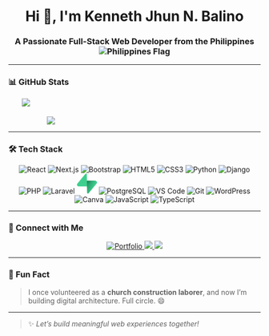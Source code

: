 <h1 align="center">Hi 👋, I'm Kenneth Jhun N. Balino</h1>
<h3 align="center">
  A Passionate Full-Stack Web Developer from the
  Philippines
  <img src="https://flagcdn.com/w40/ph.png" width="22" alt="Philippines Flag" />
</h3>


---

### 📊 GitHub Stats

<div align="center" style="display: flex; justify-content: center; gap: 20px; flex-wrap: wrap;">
  <img src="https://github-readme-stats.vercel.app/api?username=Kleinnnn1&show_icons=true&theme=radical" style="width: 450px;" />
  <img src="https://github-readme-stats.vercel.app/api/top-langs/?username=Kleinnnn1&layout=compact&theme=radical" style="width: 350px;" />
</div>



---

### 🛠️ Tech Stack

<p align="center">
  <!-- Frontend -->
  <img src="https://cdn.jsdelivr.net/gh/devicons/devicon/icons/react/react-original.svg" width="40" height="40" alt="React" />
  <img src="https://cdn.jsdelivr.net/gh/devicons/devicon/icons/nextjs/nextjs-original.svg" width="40" height="40" alt="Next.js" />
  <img src="https://cdn.jsdelivr.net/gh/devicons/devicon/icons/bootstrap/bootstrap-original.svg" width="40" height="40" alt="Bootstrap" />
  <img src="https://cdn.jsdelivr.net/gh/devicons/devicon/icons/html5/html5-original.svg" width="40" height="40" alt="HTML5" />
  <img src="https://cdn.jsdelivr.net/gh/devicons/devicon/icons/css3/css3-original.svg" width="40" height="40" alt="CSS3" />

  <!-- Backend -->
  <img src="https://cdn.jsdelivr.net/gh/devicons/devicon/icons/python/python-original.svg" width="40" height="40" alt="Python" />
  <img src="https://cdn.jsdelivr.net/gh/devicons/devicon/icons/django/django-plain.svg" width="40" height="40" alt="Django" />
  <img src="https://cdn.jsdelivr.net/gh/devicons/devicon/icons/php/php-original.svg" width="40" height="40" alt="PHP" />
  <img src="https://cdn.jsdelivr.net/gh/devicons/devicon/icons/laravel/laravel-original.svg" width="40" height="40" alt="Laravel" />
  <img src="https://raw.githubusercontent.com/supabase/supabase/master/packages/common/assets/images/supabase-logo-icon.svg" width="40" height="40" alt="Supabase" />

  <!-- Database -->
  <img src="https://cdn.jsdelivr.net/gh/devicons/devicon/icons/postgresql/postgresql-original.svg" width="40" height="40" alt="PostgreSQL" />

  <!-- Tools -->
  <img src="https://cdn.jsdelivr.net/gh/devicons/devicon/icons/vscode/vscode-original.svg" width="40" height="40" alt="VS Code" />
  <img src="https://cdn.jsdelivr.net/gh/devicons/devicon/icons/git/git-original.svg" width="40" height="40" alt="Git" />

  <!-- CMS & Design -->
  <img src="https://cdn.jsdelivr.net/gh/devicons/devicon/icons/wordpress/wordpress-plain.svg" width="40" height="40" alt="WordPress" />
  <img src="https://cdn.jsdelivr.net/gh/devicons/devicon/icons/canva/canva-original.svg" width="40" height="40" alt="Canva" />

  <!-- JS & TS -->
  <img src="https://cdn.jsdelivr.net/gh/devicons/devicon/icons/javascript/javascript-original.svg" width="40" height="40" alt="JavaScript" />
  <img src="https://cdn.jsdelivr.net/gh/devicons/devicon/icons/typescript/typescript-original.svg" width="40" height="40" alt="TypeScript" />
</p>

---

### 🔗 Connect with Me

<p align="center">
  <a href="https://kennbalino.vercel.app" target="_blank">
    <img src="https://img.shields.io/badge/Portfolio-Visit-blueviolet?style=for-the-badge" alt="Portfolio" />
  </a>
  <a href="mailto:kennbalino@gmail.com">
    <img src="https://img.shields.io/badge/Gmail-kennbalino@gmail.com-D14836?style=for-the-badge&logo=gmail&logoColor=white" />
  </a>
  <a href="https://linkedin.com/in/kenneth-jhun-n-balino" target="_blank">
    <img src="https://img.shields.io/badge/LinkedIn-Kenneth_Balino-blue?style=for-the-badge&logo=linkedin" />
  </a>
</p>

---

### 💬 Fun Fact

> I once volunteered as a **church construction laborer**, and now I’m building digital architecture. Full circle. 😄

---

> ✨ *Let’s build meaningful web experiences together!*
